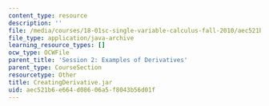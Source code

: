 ```yaml
---
content_type: resource
description: ''
file: /media/courses/18-01sc-single-variable-calculus-fall-2010/aec521b6e664d08606a5f8043b56d01f_CreatingDerivative.jar
file_type: application/java-archive
learning_resource_types: []
ocw_type: OCWFile
parent_title: 'Session 2: Examples of Derivatives'
parent_type: CourseSection
resourcetype: Other
title: CreatingDerivative.jar
uid: aec521b6-e664-d086-06a5-f8043b56d01f
---
```

